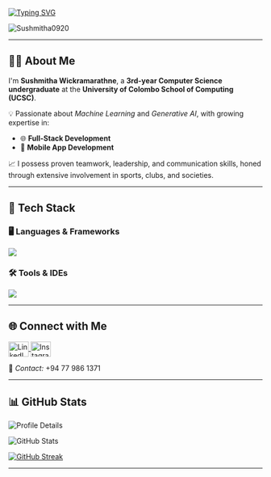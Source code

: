 <!-- Typing SVG Header -->
[![Typing SVG](https://readme-typing-svg.herokuapp.com?size=32&vCenter=true&width=760&lines=Hi+%F0%9F%91%8B%2C+I'm+Sushmitha+Wickramarathne;Computer+Science+Undergraduate+@+UCSC)](https://git.io/typing-svg)

<!-- Profile Views -->
<p align="left">
  <img src="https://komarev.com/ghpvc/?username=Sushmitha0920&label=Profile%20views&color=0e75b6&style=flat" alt="Sushmitha0920" />
</p>

---

## 👨‍💻 About Me

I'm **Sushmitha Wickramarathne**, a **3rd-year Computer Science undergraduate** at the **University of Colombo School of Computing (UCSC)**.

💡 Passionate about *Machine Learning* and *Generative AI*, with growing expertise in:  
- 🌐 **Full-Stack Development**
- 📱 **Mobile App Development**

📈 I possess proven teamwork, leadership, and communication skills, honed through extensive involvement in sports, clubs, and
 societies.

---

## 🔧 Tech Stack

### 🖥 Languages & Frameworks
<p align="left">
  <a href="https://skillicons.dev">
    <img src="https://skillicons.dev/icons?i=c,cpp,html,css,java,mysql,dart,flutter,py,linux,scala,r,react,mongodb,nextjs,nodejs,javascript,express,php" />
  </a>
</p>

### 🛠 Tools & IDEs
<p align="left">
  <a href="https://skillicons.dev">
    <img src="https://skillicons.dev/icons?i=git,powershell,arduino,autocad,figma,linux,idea,ps,au,pr,vscode,androidstudio,postman,docker,discord,qt,r,visualstudio,pycharm,jupyter" />
  </a>
</p>

---

## 🌐 Connect with Me

<p align="left">
  <a href="https://www.linkedin.com/in/sushmitha-wickramarathne-333295364/" target="_blank">
    <img align="center" src="https://raw.githubusercontent.com/rahuldkjain/github-profile-readme-generator/master/src/images/icons/Social/linked-in-alt.svg" alt="LinkedIn" height="30" width="40" />
  </a>
  <a href="https://www.instagram.com/sushmitha_sc/" target="_blank">
    <img align="center" src="https://raw.githubusercontent.com/rahuldkjain/github-profile-readme-generator/master/src/images/icons/Social/instagram.svg" alt="Instagram" height="30" width="40" />
  </a>
</p>

📱 *Contact:* +94 77 986 1371

---

## 📊 GitHub Stats

<!-- Profile Summary Card -->
![Profile Details](https://github-profile-summary-cards.vercel.app/api/cards/profile-details?username=Sushmitha0920&theme=monokai)

<!-- Stats -->
![GitHub Stats](https://github-profile-summary-cards.vercel.app/api/cards/stats?username=Sushmitha0920&theme=monokai)

<!-- Streaks -->
[![GitHub Streak](https://github-readme-streak-stats.herokuapp.com?user=Sushmitha0920&theme=soft-green)](https://git.io/streak-stats)

---

<!-- Footer Note -->
<!---
Sushmitha0920/Sushmitha0920 is a ✨ special ✨ repository because its README.md (this file) appears on your GitHub profile.
--->
